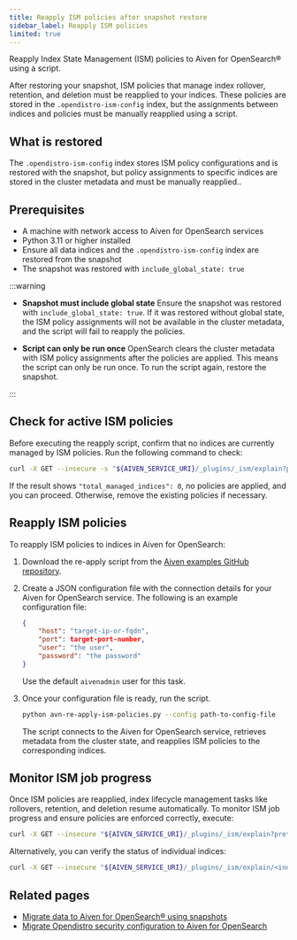 ```yaml
---
title: Reapply ISM policies after snapshot restore
sidebar_label: Reapply ISM policies
limited: true
---
```


Reapply Index State Management (ISM) policies to Aiven for OpenSearch® using a script.

After restoring your snapshot, ISM policies that manage index rollover, retention, and
deletion must be reapplied to your indices. These policies are stored in the
`.opendistro-ism-config` index, but the assignments between indices and policies must
be manually reapplied using a script.

## What is restored

The `.opendistro-ism-config` index stores ISM policy configurations and is restored with
the snapshot, but policy assignments to specific indices are stored in the cluster
metadata and must be manually reapplied..

## Prerequisites

- A machine with network access to Aiven for OpenSearch services
- Python 3.11 or higher installed
- Ensure all data indices and the `.opendistro-ism-config` index are restored from the
  snapshot
- The snapshot was restored with `include_global_state: true`

:::warning

- **Snapshot must include global state**
  Ensure the snapshot was restored with `include_global_state: true`. If it was
  restored without global state, the ISM policy assignments will not be available in the
  cluster metadata, and the script will fail to reapply the policies.

- **Script can only be run once**
  OpenSearch clears the cluster metadata with ISM policy assignments after the policies
  are applied. This means the script can only be run once. To run the script again,
  restore the snapshot.

:::

## Check for active ISM policies

Before executing the reapply script, confirm that no indices are currently managed by
ISM policies. Run the following command to check:

```bash
curl -X GET --insecure -s "${AIVEN_SERVICE_URI}/_plugins/_ism/explain?pretty"
```

If the result shows `"total_managed_indices": 0`, no policies are applied, and you can
proceed. Otherwise, remove the existing policies if necessary.

## Reapply ISM policies

To reapply ISM policies to indices in Aiven for OpenSearch:

1. Download the re-apply script from the
   [Aiven examples GitHub repository](https://github.com/aiven/aiven-examples/blob/main/solutions/reapply-ism-policies/avn-re-apply-ism-policies.py).

1. Create a JSON configuration file with the connection details for your Aiven for
   OpenSearch service. The following is an example configuration file:

   ```json
   {
       "host": "target-ip-or-fqdn",
       "port": target-port-number,
       "user": "the user",
       "password": "the password"
   }
   ```

   Use the default `aivenadmin` user for this task.

1. Once your configuration file is ready, run the script.

   ```bash
   python avn-re-apply-ism-policies.py --config path-to-config-file
   ```

   The script connects to the Aiven for OpenSearch service, retrieves metadata
   from the cluster state, and reapplies ISM policies to the corresponding indices.

## Monitor ISM job progress

Once ISM policies are reapplied, index lifecycle management tasks like rollovers,
retention, and deletion resume automatically. To monitor ISM job progress and ensure
policies are enforced correctly, execute:

```bash
curl -X GET --insecure "${AIVEN_SERVICE_URI}/_plugins/_ism/explain?pretty&size=100"
```

Alternatively, you can verify the status of individual indices:

```bash
curl -X GET --insecure "${AIVEN_SERVICE_URI}/_plugins/_ism/explain/<index_name>?pretty"
```

## Related pages

- [Migrate data to Aiven for OpenSearch® using snapshots](/docs/products/opensearch/howto/migrate-snapshot-data-opensearch)
- [Migrate Opendistro security configuration to Aiven for OpenSearch](/docs/products/opensearch/howto/migrate-opendistro-security-config-aiven)
